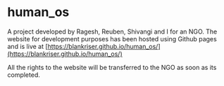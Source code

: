 # human_os

A project developed by Ragesh, Reuben, Shivangi and I for an NGO.
The website for development purposes has been hosted using Github pages and is live at [https://blankriser.github.io/human_os/](https://blankriser.github.io/human_os/)


All the rights to the website will be transferred to the NGO as soon as its completed.
